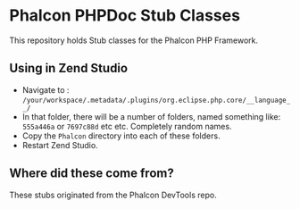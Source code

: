 Phalcon PHPDoc Stub Classes
===========================

This repository holds Stub classes for the Phalcon PHP Framework.

## Using in Zend Studio

* Navigate to : `/your/workspace/.metadata/.plugins/org.eclipse.php.core/__language__/`
* In that folder, there will be a number of folders, named something like: `555a446a` or `7697c88d` etc etc. Completely random names.
* Copy the `Phalcon` directory into each of these folders.
* Restart Zend Studio.

## Where did these come from?

These stubs originated from the Phalcon DevTools repo.
